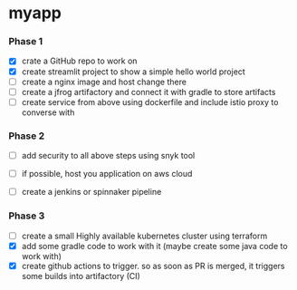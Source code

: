 # myapp
### Phase 1
- [x] crate a GitHub repo to work on
- [x] create streamlit project to show a simple hello world project
- [ ] create a nginx image and host change there
- [ ] create a jfrog artifactory and connect it with gradle to store artifacts
- [ ] create service from above using dockerfile and include istio proxy to converse with <figure>

### Phase 2
- [ ] add security to all above steps using snyk tool
- [ ] if possible, host you application on aws cloud
- [ ] create a jenkins or spinnaker pipeline



### Phase 3
- [ ] create a small Highly available kubernetes cluster using terraform
- [x] add some gradle code to work with it (maybe create some java code to work with)
- [X] create github actions to trigger. so as soon as PR is merged, it triggers some builds into artifactory (CI)